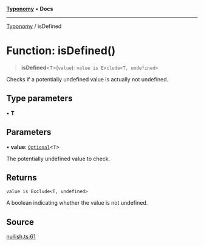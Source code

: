 [**Typonomy**](../README.md) • **Docs**

***

[Typonomy](../globals.md) / isDefined

# Function: isDefined()

> **isDefined**\<`T`\>(`value`): `value is Exclude<T, undefined>`

Checks if a potentially undefined value is actually not undefined.

## Type parameters

• **T**

## Parameters

• **value**: [`Optional`](../type-aliases/Optional.md)\<`T`\>

The potentially undefined value to check.

## Returns

`value is Exclude<T, undefined>`

A boolean indicating whether the value is not undefined.

## Source

[nullish.ts:61](https://github.com/softcraft-development/typonomy/blob/e9724ba9d0c158a8beed5b634614d25b27c7288a/src/nullish.ts#L61)
